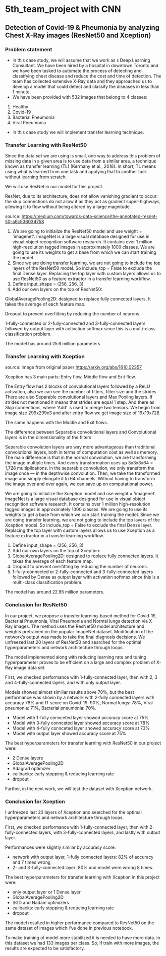 # 5th_team_project with CNN
## Detection of Covid-19 & Pheumonia by analyzing Chest X-Ray images (ResNet50 and Xception)

### Problem statement
- In this case study, we will assume that we work as s Deep Learning Consultant.
We have been hired by a hospital in downtown Toronto and we have been tasked to automate the process of detecting and classifying chest disease and reduce the cost and time of detection.
The team has collected extensive X-Ray data and they approached us to develop a model that could detect and classify the diseases in less than 1 minute.
- We have been provided with 532 images that belong to 4 classes:
1. Healthy
2. Covid-19
3. Bacterial Pneumonia
4. Viral Pneumonia
- In this case study we will implement transfer learning technique.

### Transfer Learning with ResNet50
Since the data set we are using is small, one way to address this problem of missing data in a given area is to use data from a similar area, a technique known as transfer learning (TL) (Kermany et al., 2018). In short, TL means using what is learned from one task and applying that to another task without learning from scratch.

We will use ResNet in our model for this project.

ResNet, due to its architecture, does not allow vanishing gradient to occur: the skip connections do not allow it as they act as gradient super-highways, allowing it to flow without being altered by a large magnitude.

source: https://medium.com/towards-data-science/the-annotated-resnet-50-a6c536034758

1. We are going to initialize the ResNet50 model and use weight = 'imagenet'. ImageNet is a large visual database designed for use in visual object recognition software research. It contains over 1 million high-resolution tagged images in approximately 1000 classes. We are going to use its weights to get a base from which we can start training the model.
2. Since we are doing transfer learning, we are not going to include the top layers of the ResNet50 model. So include_top = False to exclude the final Dense layer. Replacing the top layer with custom layers allows us to use ResNet50 as a feature extractor in a transfer learning workflow.
3. Define input_shape = (256, 256, 3)
4. Add our own layers on the top of ResNet50:

GlobalAveragePooling2D: designed to replace fully connected layers. It takes the average of each feature map.

Dropout to prevent overfitting by reducing the number of neurons.

1-fully-connected or 2-fully-connected and 3-fully-connected layers followed by output layer with activation softmax since this is a multi-class classification problem.

The model has around 25.6 million parameters.


### Transfer Learning with Xception

source: image from original paper https://arxiv.org/abs/1610.02357

Xception has 3 main parts: Entry flow, Middle flow and Exit flow.

The Entry flow has 2 blocks of convolutional layers followed by a ReLU activation, also we can see the number of filters, filter size and the strides. There are also Separable convolutional layers and Max Pooling layers. If strides not mentioned it means that strides are equal 1 step. And there as Skip connections, where 'Add' is used to merge two tensors. We begin from image size 299x299x3 and after entry flow we get image size of 19x19x728.

The same happens with the Middle and Exit flows.

The difference between Separable convolutional layers and Convolutional layers is in the dimensionality of the filters.

Separable convolution layers are way more advantageous than traditional convolutional layers, both in terms of computation cost as well as memory. The main difference is that in the normal convolution, we are transforming the image multiple times. And every transformation uses up 3x3x3x64 = 1,728 multiplications. In the separable convolution, we only transform the image once — in the depthwise convolution. Then, we take the transformed image and simply elongate it to 64 channels. Without having to transform the image over and over again, we can save up on computational power.

We are going to initialize the Xception model and use weight = 'imagenet'. ImageNet is a large visual database designed for use in visual object recognition software research. It contains over 1 million high-resolution tagged images in approximately 1000 classes. We are going to use its weights to get a base from which we can start training the model.
Since we are doing transfer learning, we are not going to include the top layers of the Xception model. So include_top = False to exclude the final Dense layer. Replacing the top layer with custom layers allows us to use Xception as a feature extractor in a transfer learning workflow.
1. Define input_shape = (256, 256, 3)
2. Add our own layers on the top of Xception:
3. GlobalAveragePooling2D: designed to replace fully connected layers. It takes the average of each feature map.
4. Dropout to prevent overfitting by reducing the number of neurons.
5. 1-fully-connected or 2-fully-connected and 3-fully-connected layers followed by Dense as output layer with activation softmax since this is a multi-class classification problem.

The model has around 22.85 million parameters.


### Conclusion for ResNet50
In our project, we propose a transfer learning-based method for Covid-19, Bacterial Pneumonia, Viral Pneumonia and Normal lungs detection via X-Ray images. The method uses the ResNet50 model architecture and weights pretrained on the popular ImageNet dataset. Modification of the network’s output was made to take the final diagnosis decisions. We unfreezed last 20 layers of ResNet50 and searched for the optimal hyperparameters and network architecture through loops.

The model implemented along with reducing learning rate and tuning hyperparameter proves to be efficient on a large and complex problem of X-Ray image data set.

First, we checked performance with 1-fully-connected layer, then with 2, 3 and 4-fully-connected layers, and with only output layer.

Models showed almost similiar results above 70%, but the best performance was shown by a network with 2-fully connected layers with accuracy 78% and f1-score on Covid-19: 90%, Normal lungs: 78%, Viral pneumonia: 71%, Bacterial pneumonia: 70%.

* Model with 1-fully connceted layer showed accuracy score at 75% 
* Model with 3-fully connceted layer showed accuracy score at 78% 
* Model with 4-fully connceted layer showed accuracy score at 73% 
* Model with output layer showed accuracy score at 75%

The best hyperparameters for transfer learning with ResNet50 in our project were:

- 2 Dense layers
- GlobalAveragePooling2D
- Adagrad optimizer
- callbacks: early stopping & reducing learning rate
- dropout

Further, in the next work, we will test the dataset with Xception network.



### Conclusion for Xception

I unfreezed last 23 layers of Xception and searched for the optimal hyperparameters and network architecture through loops.

First, we checked performance with 1-fully-connected layer, then with 2-fully-connected layers, with 3-fully-connected layers, and lastly with output layer.

Performances were slightly similar by accuracy score:

- network with output layer, 1-fully connected layers: 82% of accuracy and 7 times wrong,
- 2- and 3-fully-connected layer: 80% and model were wrong 8 times.

The best hyperparameters for transfer learning with Xception in this project were:

- only output layer or 1 Dense layer
- GlobalAveragePooling2D
- SGD and Nadam optimizers
- callbacks: early stopping & reducing learning rate
- dropout

The model resulted in higher performance compared to ResNet50 on the same dataset of images which I've done in previous notebook.

To make training of model more stabilized it is needed to have more data. In this dataset we had 133 images per class. So, if train with more images, the results are expected to be satisfactory.
